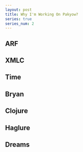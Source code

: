 ```yaml
---
layout: post
title: Why I'm Working On Pakyow?
series: true
series_num: 2
---
```


## ARF

## XMLC

## Time

## Bryan

## Clojure

## Haglure

## Dreams
